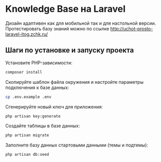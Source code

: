 # Knowledge Base на Laravel

Дизайн адаптивен как для мобильной так и для настольной версии. Протестировать базу знаний можно по ссылке http://uchot-prosto-laravel-itog.zchk.ru/

## Шаги по установке и запуску проекта

Установите PHP-зависимости:
```bash
composer install
```

Скопируйте шаблон файла окружения и настройте параметры подключения к базе данных:
```bash
cp .env.example .env
```

Сгенерируйте новый ключ для приложения:
```bash
php artisan key:generate
```

Создайте таблицы в базе данных:
```bash
php artisan migrate
```

Заполните базу данных стартовыми данными (темы и подтемы):
```bash
php artisan db:seed
```
